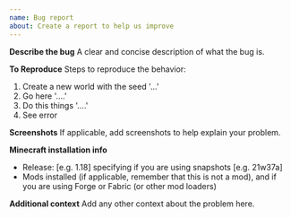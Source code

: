 ```yaml
---
name: Bug report
about: Create a report to help us improve
---
```


**Describe the bug**
A clear and concise description of what the bug is.

**To Reproduce**
Steps to reproduce the behavior:
1. Create a new world with the seed '...'
2. Go here '....'
3. Do this things '....'
4. See error

**Screenshots**
If applicable, add screenshots to help explain your problem.

**Minecraft installation info**
 - Release: [e.g. 1.18] specifying if you are using snapshots [e.g. 21w37a]
 - Mods installed (if applicable, remember that this is not a mod), and if you are using Forge or Fabric (or other mod loaders)

**Additional context**
Add any other context about the problem here.
